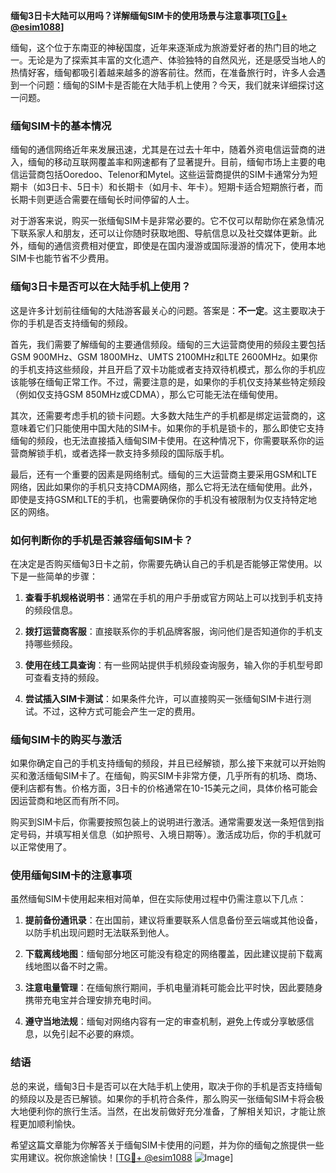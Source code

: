 **缅甸3日卡大陆可以用吗？详解缅甸SIM卡的使用场景与注意事项[[TG💪+ @esim1088](https://t.me/s/esim1088)]**

缅甸，这个位于东南亚的神秘国度，近年来逐渐成为旅游爱好者的热门目的地之一。无论是为了探索其丰富的文化遗产、体验独特的自然风光，还是感受当地人的热情好客，缅甸都吸引着越来越多的游客前往。然而，在准备旅行时，许多人会遇到一个问题：缅甸的SIM卡是否能在大陆手机上使用？今天，我们就来详细探讨这一问题。

### 缅甸SIM卡的基本情况

缅甸的通信网络近年来发展迅速，尤其是在过去十年中，随着外资电信运营商的进入，缅甸的移动互联网覆盖率和网速都有了显著提升。目前，缅甸市场上主要的电信运营商包括Ooredoo、Telenor和Mytel。这些运营商提供的SIM卡通常分为短期卡（如3日卡、5日卡）和长期卡（如月卡、年卡）。短期卡适合短期旅行者，而长期卡则更适合需要在缅甸长时间停留的人士。

对于游客来说，购买一张缅甸SIM卡是非常必要的。它不仅可以帮助你在紧急情况下联系家人和朋友，还可以让你随时获取地图、导航信息以及社交媒体更新。此外，缅甸的通信资费相对便宜，即使是在国内漫游或国际漫游的情况下，使用本地SIM卡也能节省不少费用。

### 缅甸3日卡是否可以在大陆手机上使用？

这是许多计划前往缅甸的大陆游客最关心的问题。答案是：**不一定**。这主要取决于你的手机是否支持缅甸的频段。

首先，我们需要了解缅甸的主要通信频段。缅甸的三大运营商使用的频段主要包括GSM 900MHz、GSM 1800MHz、UMTS 2100MHz和LTE 2600MHz。如果你的手机支持这些频段，并且开启了双卡功能或者支持双待机模式，那么你的手机应该能够在缅甸正常工作。不过，需要注意的是，如果你的手机仅支持某些特定频段（例如仅支持GSM 850MHz或CDMA），那么它可能无法在缅甸使用。

其次，还需要考虑手机的锁卡问题。大多数大陆生产的手机都是绑定运营商的，这意味着它们只能使用中国大陆的SIM卡。如果你的手机是锁卡的，那么即使它支持缅甸的频段，也无法直接插入缅甸SIM卡使用。在这种情况下，你需要联系你的运营商解锁手机，或者选择一款支持多频段的国际版手机。

最后，还有一个重要的因素是网络制式。缅甸的三大运营商主要采用GSM和LTE网络，因此如果你的手机只支持CDMA网络，那么它将无法在缅甸使用。此外，即使是支持GSM和LTE的手机，也需要确保你的手机没有被限制为仅支持特定地区的网络。

### 如何判断你的手机是否兼容缅甸SIM卡？

在决定是否购买缅甸3日卡之前，你需要先确认自己的手机是否能够正常使用。以下是一些简单的步骤：

1. **查看手机规格说明书**：通常在手机的用户手册或官方网站上可以找到手机支持的频段信息。
   
2. **拨打运营商客服**：直接联系你的手机品牌客服，询问他们是否知道你的手机支持哪些频段。

3. **使用在线工具查询**：有一些网站提供手机频段查询服务，输入你的手机型号即可查看支持的频段。

4. **尝试插入SIM卡测试**：如果条件允许，可以直接购买一张缅甸SIM卡进行测试。不过，这种方式可能会产生一定的费用。

### 缅甸SIM卡的购买与激活

如果你确定自己的手机支持缅甸的频段，并且已经解锁，那么接下来就可以开始购买和激活缅甸SIM卡了。在缅甸，购买SIM卡非常方便，几乎所有的机场、商场、便利店都有售。价格方面，3日卡的价格通常在10-15美元之间，具体价格可能会因运营商和地区而有所不同。

购买到SIM卡后，你需要按照包装上的说明进行激活。通常需要发送一条短信到指定号码，并填写相关信息（如护照号、入境日期等）。激活成功后，你的手机就可以正常使用了。

### 使用缅甸SIM卡的注意事项

虽然缅甸SIM卡使用起来相对简单，但在实际使用过程中仍需注意以下几点：

1. **提前备份通讯录**：在出国前，建议将重要联系人信息备份至云端或其他设备，以防手机出现问题时无法联系到他人。

2. **下载离线地图**：缅甸部分地区可能没有稳定的网络覆盖，因此建议提前下载离线地图以备不时之需。

3. **注意电量管理**：在缅甸旅行期间，手机电量消耗可能会比平时快，因此要随身携带充电宝并合理安排充电时间。

4. **遵守当地法规**：缅甸对网络内容有一定的审查机制，避免上传或分享敏感信息，以免引起不必要的麻烦。

### 结语

总的来说，缅甸3日卡是否可以在大陆手机上使用，取决于你的手机是否支持缅甸的频段以及是否已解锁。如果你的手机符合条件，那么购买一张缅甸SIM卡将会极大地便利你的旅行生活。当然，在出发前做好充分准备，了解相关知识，才能让旅程更加顺利愉快。

希望这篇文章能为你解答关于缅甸SIM卡使用的问题，并为你的缅甸之旅提供一些实用建议。祝你旅途愉快！[[TG💪+ @esim1088](https://t.me/s/esim1088) ![Image](https://i.postimg.cc/4NQfJmqS/Snipaste-2025-05-13-00-14-12.png)]